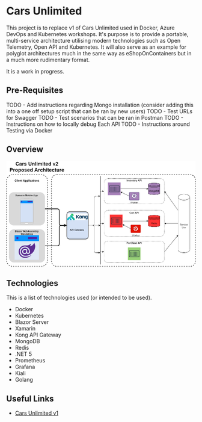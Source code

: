 # Cars Unlimited

This project is to replace v1 of Cars Unlimited used in Docker, Azure DevOps and Kubernetes workshops. It's purpose is to provide a portable, multi-service architecture utilising modern technologies such as Open Telemetry, Open API and Kubernetes. It will also serve as an example for polyglot architectures much in the same way as eShopOnContainers but in a much more rudimentary format.

It is a work in progress.

## Pre-Requisites

TODO - Add instructions regarding Mongo installation (consider adding this into a one off setup script that can be ran by new users)
TODO - Test URLs for Swagger
TODO - Test scenarios that can be ran in Postman
TODO - Instructions on how to locally debug Each API
TODO - Instructions around Testing via Docker

## Overview

![Cars Unlimited](/docs/CarsUnlimitedv2.png)

## Technologies

This is a list of technologies used (or intended to be used).

- Docker
- Kubernetes
- Blazor Server
- Xamarin
- Kong API Gateway
- MongoDB
- Redis
- .NET 5
- Prometheus
- Grafana
- Kiali
- Golang

## Useful Links

- [Cars Unlimited v1](https://github.com/MMTDigital/CarsUnlimited)
